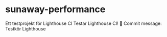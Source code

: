 # sunaway-performance
Ett testprojekt för Lighthouse CI
Testar Lighthouse CI! 🚀
Commit message: Testkör Lighthouse
